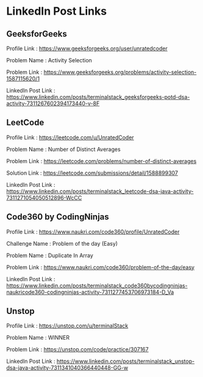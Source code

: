 # LinkedIn Post Links

## GeeksforGeeks

Profile Link : https://www.geeksforgeeks.org/user/unratedcoder

Problem Name : Activity Selection

Problem Link : https://www.geeksforgeeks.org/problems/activity-selection-1587115620/1

LinkedIn Post Link : https://www.linkedin.com/posts/terminalstack_geeksforgeeks-potd-dsa-activity-7311267602394173440-v-8F

## LeetCode

Profile Link : https://leetcode.com/u/UnratedCoder

Problem Name : Number of Distinct Averages

Problem Link : https://leetcode.com/problems/number-of-distinct-averages

Solution Link : https://leetcode.com/submissions/detail/1588899307

LinkedIn Post Link : https://www.linkedin.com/posts/terminalstack_leetcode-dsa-java-activity-7311271054050512896-WcCC

## Code360 by CodingNinjas

Profile Link : https://www.naukri.com/code360/profile/UnratedCoder

Challenge Name : Problem of the day (Easy)

Problem Name : Duplicate In Array

Problem Link : https://www.naukri.com/code360/problem-of-the-day/easy

LinkedIn Post Link : https://www.linkedin.com/posts/terminalstack_code360bycodingninjas-naukricode360-codingninjas-activity-7311277453706973184-D_Va

## Unstop

Profile Link : https://unstop.com/u/terminalStack

Problem Name : WINNER

Problem Link : https://unstop.com/code/practice/307167

LinkedIn Post Link : https://www.linkedin.com/posts/terminalstack_unstop-dsa-java-activity-7311341040366440448-GG-w
